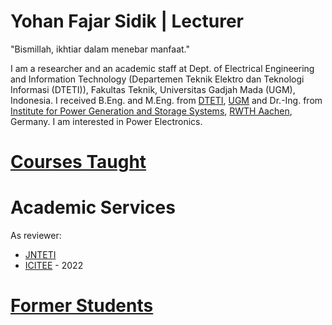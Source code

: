 # Yohan Fajar Sidik | Lecturer

"Bismillah, ikhtiar dalam menebar manfaat."

I am a researcher and an academic staff at Dept. of Electrical Engineering and Information Technology (Departemen Teknik Elektro dan Teknologi Informasi (DTETI)), Fakultas Teknik, Universitas Gadjah Mada (UGM), Indonesia. I received B.Eng. and M.Eng. from [DTETI](http://te.ugm.ac.id/), [UGM](https://ugm.ac.id/) and Dr.-Ing. from [Institute for Power Generation and Storage Systems](https://www.pgs.eonerc.rwth-aachen.de/go/id/dnjx/?lidx=1), [RWTH Aachen](https://www.rwth-aachen.de/go/id/a/?lidx=1), Germany. I am interested in Power Electronics. 

# [Courses Taught](./courses-taught.md)

# Academic Services

As reviewer:

* [JNTETI](https://www.journal.ugm.ac.id/v3/JNTETI)
* [ICITEE](https://icitee.ugm.ac.id/) - 2022

# [Former Students](./former-students.md)



